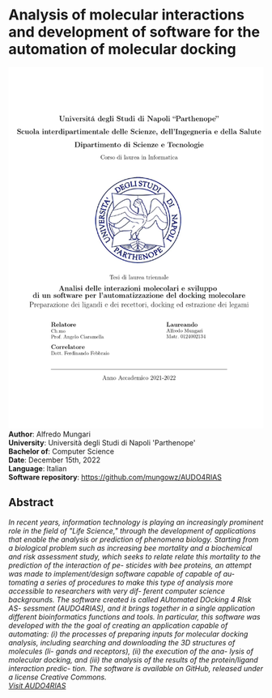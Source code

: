 # Analysis of molecular interactions and development of software for the automation of molecular docking
![alt text](https://github.com/mungowz/Bachelor-thesis/blob/main/Alfredo_Mungari_frontcover_thesis.jpg?raw=true)
**Author**: Alfredo Mungari  
**University**: Università degli Studi di Napoli 'Parthenope'  
**Bachelor of**: Computer Science  
**Date**: December 15th, 2022  
**Language**: Italian  
**Software repository**: https://github.com/mungowz/AUDO4RIAS  

## Abstract
*In recent years, information technology is playing
an increasingly prominent role in the field of "Life
Science," through the development of applications
that enable the analysis or prediction of phenomena
biology. Starting from a biological problem such as
increasing bee mortality and a biochemical and risk
assessment study, which seeks to relate relate this
mortality to the prediction of the interaction of pe-
sticides with bee proteins, an attempt was made to
implement/design software capable of capable of au-
tomating a series of procedures to make this type of
analysis more accessible to researchers with very dif-
ferent computer science backgrounds. The software
created is called AUtomated DOcking 4 RIsk AS-
sessment (AUDO4RIAS), and it brings together in a
single application different bioinformatics functions
and tools. In particular, this software was developed
with the the goal of creating an application capable
of automating: (i) the processes of preparing inputs
for molecular docking analysis, including searching
and downloading the 3D structures of molecules (li-
gands and receptors), (ii) the execution of the ana-
lysis of molecular docking, and (iii) the analysis of
the results of the protein/ligand interaction predic-
tion. The software is available on GitHub, released
under a license Creative Commons.  
[Visit AUDO4RIAS](https://github.com/mungowz/AUDO4RIAS)*
